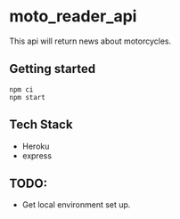 # moto_reader_api

This api will return news about motorcycles.

## Getting started

```
npm ci
npm start
```


## Tech Stack
- Heroku
- express

## TODO:

- Get local environment set up.
